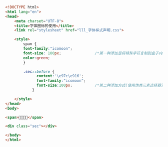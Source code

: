 
<BlogInfo title="78.字体图标的使用" author="白日梦想猿" pv=0 read_times=0 pre_cost_time=0分28秒 category="css学习" tag_list="['css学习']" create_time="2020.07.28 13:55:10" update_time="2020.08.08 09:30:20" />

```html
<!DOCTYPE html>
<html lang="en">
<head>
    <meta charset="UTF-8">
    <title>字体图标的使用</title>
    <link rel="stylesheet" href="lll_字体样式声明.css">

    <style>
        span {
        font-family:"icomoon";
        font-size: 100px;               /*第一种添加是将特殊字符复制到盒子内部*/
        color:green;
        }

        .sec::before {
              content:'\e97c\e916';
              font-family:"icomoon";
              font-size:100px;          /*第二种添加方式(使用伪类元素选择器添加到盒子的开始部位或结尾部位)*/
            }

    </style>
</head>
<body>

<span></span>

<div class="sec"></div>

</body>
</html>
```
